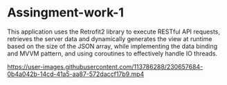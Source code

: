 # Assingment-work-1

This application uses the Retrofit2 library to execute RESTful API requests, retrieves the server data and dynamically generates the view at runtime based on the size of the JSON array, while implementing the data binding and MVVM pattern, and using coroutines to effectively handle IO threads.


https://user-images.githubusercontent.com/113786288/230657684-0b4a042b-14cd-41a5-aa87-572daccf17b9.mp4

